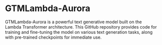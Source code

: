 # GTMLambda-Aurora
GTMLambda-Aurora is a powerful text generative model built on the Lambda Transformer architecture. This GitHub repository provides code for training and fine-tuning the model on various text generation tasks, along with pre-trained checkpoints for immediate use.
